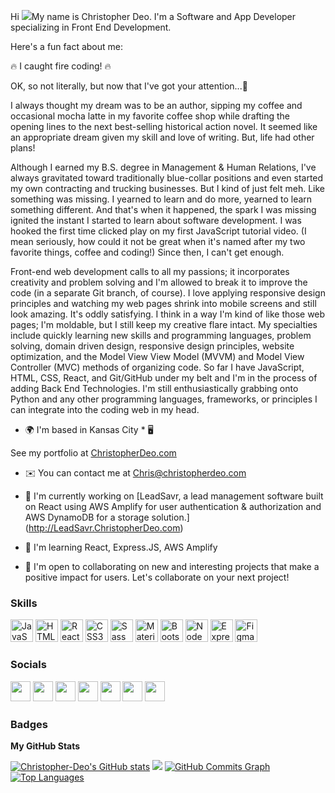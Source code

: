 Hi ![](https://user-images.githubusercontent.com/18350557/176309783-0785949b-9127-417c-8b55-ab5a4333674e.gif)My name is Christopher Deo. I'm a Software and App Developer specializing in Front End Development.

Here's a fun fact about me:

🔥 I caught fire coding! 🔥 

OK, so not literally, but now that I've got your attention...🤣

I always thought my dream was to be an author, sipping my coffee and occasional mocha latte in my favorite coffee shop while drafting the opening lines to the next best-selling historical action novel. It seemed like an appropriate dream given my skill and love of writing. But, life had other plans!

Although I earned my B.S. degree in Management & Human Relations, I've always gravitated toward traditionally blue-collar positions and even started my own contracting and trucking businesses. But I kind of just felt meh. Like something was missing.  I yearned to learn and do more, yearned to learn something different.  And that's when it happened, the spark I was missing ignited the instant I started to learn about software development.  I was hooked the first time clicked play on my first JavaScript tutorial video. (I mean seriously, how could it not be great when it's named after my two favorite things, coffee and coding!) Since then, I can't get enough. 

Front-end web development calls to all my passions; it incorporates creativity and problem solving and I'm allowed to break it to improve the code (in a separate Git branch, of course). I love applying responsive design principles and watching my web pages shrink into mobile screens and still look amazing. It's oddly satisfying. I think in a way I'm kind of like those web pages; I'm moldable, but I still keep my creative flare intact. My specialties include quickly learning new skills and programming languages, problem solving, domain driven design, responsive design principles, website optimization, and the Model View View Model (MVVM) and Model View Controller (MVC) methods of organizing code. So far I have JavaScript, HTML, CSS, React, and Git/GitHub under my belt and I'm in the process of adding Back End Technologies. I'm still enthusiastically grabbing onto Python and any other programming languages, frameworks, or principles I can integrate into the coding web in my head.  
* 🌍  I'm based in Kansas City * 🖥️  

See my portfolio at [ChristopherDeo.com](http://ChristopherDeo.com)
* ✉️  You can contact me at [Chris@christopherdeo.com](mailto:Chris@christopherdeo.com) 

* 🚀  I'm currently working on [LeadSavr, a lead management software built on React using AWS Amplify for user authentication & authorization and AWS DynamoDB for a storage solution.] (http://LeadSavr.ChristopherDeo.com) 

* 🧠  I'm learning React, Express.JS, AWS Amplify

* 🤝  I'm open to collaborating on new and interesting projects that make a positive impact for users.  Let's collaborate on your next project!


### Skills  

<p align="left"> <a href="https://developer.mozilla.org/en-US/docs/Web/JavaScript" target="_blank" rel="noreferrer"><img src="https://raw.githubusercontent.com/danielcranney/readme-generator/main/public/icons/skills/javascript-colored.svg" width="36" height="36" alt="JavaScript" /></a> <a href="https://developer.mozilla.org/en-US/docs/Glossary/HTML5" target="_blank" rel="noreferrer"><img src="https://raw.githubusercontent.com/danielcranney/readme-generator/main/public/icons/skills/html5-colored.svg" width="36" height="36" alt="HTML5" /></a> <a href="https://reactjs.org/" target="_blank" rel="noreferrer"><img src="https://raw.githubusercontent.com/danielcranney/readme-generator/main/public/icons/skills/react-colored.svg" width="36" height="36" alt="React" /></a> <a href="https://www.w3.org/TR/CSS/#css" target="_blank" rel="noreferrer"><img src="https://raw.githubusercontent.com/danielcranney/readme-generator/main/public/icons/skills/css3-colored.svg" width="36" height="36" alt="CSS3" /></a> <a href="https://sass-lang.com/" target="_blank" rel="noreferrer"><img src="https://raw.githubusercontent.com/danielcranney/readme-generator/main/public/icons/skills/sass-colored.svg" width="36" height="36" alt="Sass" /></a> <a href="https://mui.com/" target="_blank" rel="noreferrer"><img src="https://raw.githubusercontent.com/danielcranney/readme-generator/main/public/icons/skills/materialui-colored.svg" width="36" height="36" alt="Material UI" /></a> <a href="https://getbootstrap.com/" target="_blank" rel="noreferrer"><img src="https://raw.githubusercontent.com/danielcranney/readme-generator/main/public/icons/skills/bootstrap-colored.svg" width="36" height="36" alt="Bootstrap" /></a> <a href="https://nodejs.org/en/" target="_blank" rel="noreferrer"><img src="https://raw.githubusercontent.com/danielcranney/readme-generator/main/public/icons/skills/nodejs-colored.svg" width="36" height="36" alt="NodeJS" /></a> <a href="https://expressjs.com/" target="_blank" rel="noreferrer"><img src="https://raw.githubusercontent.com/danielcranney/readme-generator/main/public/icons/skills/express-colored.svg" width="36" height="36" alt="Express" /></a> <a href="https://www.figma.com/" target="_blank" rel="noreferrer"><img src="https://raw.githubusercontent.com/danielcranney/readme-generator/main/public/icons/skills/figma-colored.svg" width="36" height="36" alt="Figma" /></a> </p> 


 ### Socials  <p align="left"> <a href="https://discord.com/users/ChristopherDeo" target="_blank" rel="noreferrer"><img src="https://raw.githubusercontent.com/danielcranney/readme-generator/main/public/icons/socials/discord.svg" width="32" height="32" /></a> <a href="https://www.facebook.com/ChristopherDeo.58" target="_blank" rel="noreferrer"><img src="https://raw.githubusercontent.com/danielcranney/readme-generator/main/public/icons/socials/facebook.svg" width="32" height="32" /></a> <a href="https://www.github.com/Christopher-Deo" target="_blank" rel="noreferrer"><img src="https://raw.githubusercontent.com/danielcranney/readme-generator/main/public/icons/socials/github.svg" width="32" height="32" /></a> <a href="http://www.instagram.com/Roadsage" target="_blank" rel="noreferrer"><img src="https://raw.githubusercontent.com/danielcranney/readme-generator/main/public/icons/socials/instagram.svg" width="32" height="32" /></a> <a href="https://www.linkedin.com/in/ChristopherDeo" target="_blank" rel="noreferrer"><img src="https://raw.githubusercontent.com/danielcranney/readme-generator/main/public/icons/socials/linkedin.svg" width="32" height="32" /></a> <a href="https://www.twitter.com/Webdevdeo" target="_blank" rel="noreferrer"><img src="https://raw.githubusercontent.com/danielcranney/readme-generator/main/public/icons/socials/twitter.svg" width="32" height="32" /></a> <a href="https://www.youtube.com/c/ChristopherDeo" target="_blank" rel="noreferrer"><img src="https://raw.githubusercontent.com/danielcranney/readme-generator/main/public/icons/socials/youtube.svg" width="32" height="32" /></a></p>
 
 
### Badges



<b>My GitHub Stats</b>

<a href="http://www.github.com/Christopher-Deo"><img src="https://github-readme-stats.vercel.app/api?username=Christopher-Deo&show_icons=true&hide=stars,issues,&count_private=true&title_color=0891b2&text_color=ffffff&icon_color=0891b2&bg_color=1c1917&hide_border=true&show_icons=true" alt="Christopher-Deo's GitHub stats" /></a>
<a href="http://www.github.com/Christopher-Deo"><img src="https://github-readme-streak-stats.herokuapp.com/?user=Christopher-Deo&stroke=ffffff&background=1c1917&ring=0891b2&fire=0891b2&currStreakNum=ffffff&currStreakLabel=0891b2&sideNums=ffffff&sideLabels=ffffff&dates=ffffff&hide_border=true" /></a>
<a href="http://www.github.com/Christopher-Deo"><img src="https://github-readme-activity-graph.cyclic.app/graph?username=Christopher-Deo&bg_color=1c1917&color=ffffff&line=0891b2&point=ffffff&area_color=1c1917&area=true&hide_border=true&custom_title=GitHub%20Commits%20Graph" alt="GitHub Commits Graph" /></a>
<a href="https://github.com/Christopher-Deo" align="left"><img src="https://github-readme-stats.vercel.app/api/top-langs/?username=Christopher-Deo&langs_count=10&title_color=0891b2&text_color=ffffff&icon_color=0891b2&bg_color=1c1917&hide_border=true&locale=en&custom_title=Top%20%Languages" alt="Top Languages" /></a>


